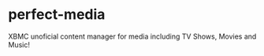 perfect-media
=============

XBMC unoficial content manager for media including TV Shows, Movies and Music!